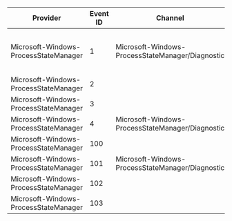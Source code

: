 Provider                               |  Event ID  |  Channel                                           |  Message
---------------------------------------|------------|----------------------------------------------------|-------------------------------------------------------------------------
Microsoft-Windows-ProcessStateManager  |  1         |  Microsoft-Windows-ProcessStateManager/Diagnostic  |  Application {SystemWorkItems} state changed from {PsmKey} to {OldState}
Microsoft-Windows-ProcessStateManager  |  2         |                                                    |
Microsoft-Windows-ProcessStateManager  |  3         |                                                    |
Microsoft-Windows-ProcessStateManager  |  4         |  Microsoft-Windows-ProcessStateManager/Diagnostic  |
Microsoft-Windows-ProcessStateManager  |  100       |                                                    |
Microsoft-Windows-ProcessStateManager  |  101       |  Microsoft-Windows-ProcessStateManager/Diagnostic  |
Microsoft-Windows-ProcessStateManager  |  102       |                                                    |
Microsoft-Windows-ProcessStateManager  |  103       |                                                    |